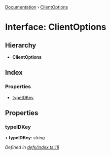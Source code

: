 [Documentation](../README.md) › [ClientOptions](clientoptions.md)

# Interface: ClientOptions

## Hierarchy

* **ClientOptions**

## Index

### Properties

* [typeIDKey](clientoptions.md#typeidkey)

## Properties

###  typeIDKey

• **typeIDKey**: *string*

*Defined in [defs/index.ts:18](https://github.com/badbatch/graphql-box/blob/5136da1/packages/request-parser/src/defs/index.ts#L18)*
